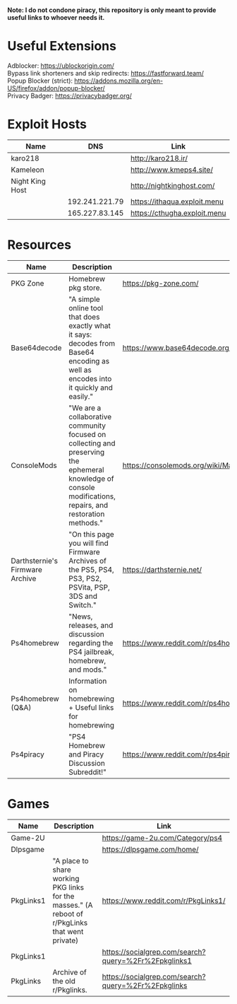 #### Note: I do not condone piracy, this repository is only meant to provide useful links to whoever needs it.

# Useful Extensions

Adblocker: https://ublockorigin.com/    
Bypass link shorteners and skip redirects: https://fastforward.team/    
Popup Blocker (strict): https://addons.mozilla.org/en-US/firefox/addon/popup-blocker/   
Privacy Badger: https://privacybadger.org/

# Exploit Hosts

|Name|DNS|Link|
|-|-|-|
|karo218||http://karo218.ir/|
|Kameleon||http://www.kmeps4.site/|
|Night King Host||http://nightkinghost.com/|
||192.241.221.79|https://ithaqua.exploit.menu|
||165.227.83.145|https://cthugha.exploit.menu|

# Resources
|Name|Description|Link|
|-|-|-|
|PKG Zone|Homebrew pkg store.|https://pkg-zone.com/|
|Base64decode|"A simple online tool that does exactly what it says: decodes from Base64 encoding as well as encodes into it quickly and easily."|https://www.base64decode.org/|
|ConsoleMods|"We are a collaborative community focused on collecting and preserving the ephemeral knowledge of console modifications, repairs, and restoration methods."|https://consolemods.org/wiki/Main_Page|
|Darthsternie's Firmware Archive|"On this page you will find Firmware Archives of the PS5, PS4, PS3, PS2, PSVita, PSP, 3DS and Switch."|https://darthsternie.net/|
|Ps4homebrew|"News, releases, and discussion regarding the PS4 jailbreak, homebrew, and mods."|https://www.reddit.com/r/ps4homebrew/|
|Ps4homebrew (Q&A)|Information on homebrewing + Useful links for homebrewing|https://www.reddit.com/r/ps4homebrew/comments/tdxr6z/ps4_homebrew_qa_general_march_2022_edition_post/|
|Ps4piracy|"PS4 Homebrew and Piracy Discussion Subreddit!"|https://www.reddit.com/r/ps4piracy/|

# Games
|Name|Description|Link|
|-|-|-|
|Game-2U||https://game-2u.com/Category/ps4|
|Dlpsgame||https://dlpsgame.com/home/|
|PkgLinks1|"A place to share working PKG links for the masses." (A reboot of r/PkgLinks that went private)|https://www.reddit.com/r/PkgLinks1/|
|PkgLinks1||https://socialgrep.com/search?query=%2Fr%2Fpkglinks1|
|PkgLinks|Archive of the old r/Pkglinks.|https://socialgrep.com/search?query=%2Fr%2Fpkglinks|
